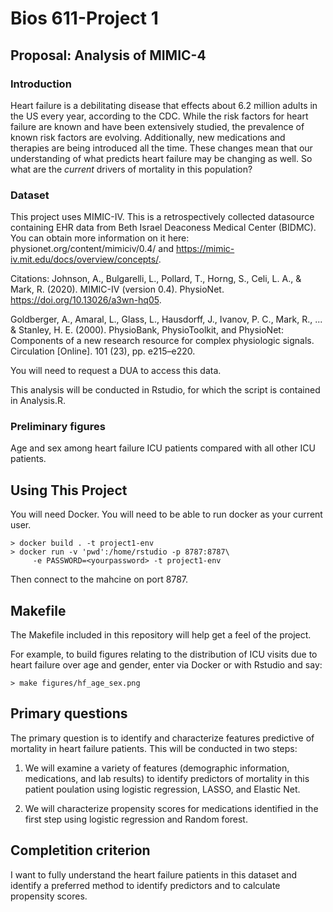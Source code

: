 Bios 611-Project 1
================

Proposal: Analysis of MIMIC-4
-----------------------------

### Introduction
Heart failure is a debilitating disease that effects about 6.2 million adults in the US every year, 
according to the CDC. While the risk factors for heart failure are known and have been extensively 
studied, the prevalence of known risk factors are evolving. Additionally, new medications and therapies 
are being introduced all the time. These changes mean that our understanding of what predicts heart 
failure may be changing as well. So what are the *current* drivers of mortality in this population? 

### Dataset
This project uses MIMIC-IV. This is a retrospectively collected datasource containing EHR data from 
Beth Israel Deaconess Medical Center (BIDMC). 
You can obtain more information on it here: physionet.org/content/mimiciv/0.4/
and https://mimic-iv.mit.edu/docs/overview/concepts/.

Citations:
Johnson, A., Bulgarelli, L., Pollard, T., Horng, S., Celi, L. A., & Mark, R. (2020). MIMIC-IV (version 0.4). 
PhysioNet. https://doi.org/10.13026/a3wn-hq05.

Goldberger, A., Amaral, L., Glass, L., Hausdorff, J., Ivanov, P. C., Mark, R., ... & Stanley, H. E. (2000). 
PhysioBank, PhysioToolkit, and PhysioNet: Components of a new research resource for complex 
physiologic signals. Circulation [Online]. 101 (23), pp. e215–e220.

You will need to request a DUA to access this data. 


This analysis will be conducted in Rstudio, for which the script is contained in Analysis.R.

### Preliminary figures
Age and sex among heart failure ICU patients compared with all other ICU patients.


Using This Project
------------------
You will need Docker. You will need to be able to run docker as your current user.

	> docker build . -t project1-env
	> docker run -v 'pwd':/home/rstudio -p 8787:8787\
		 -e PASSWORD=<yourpassword> -t project1-env

Then connect to the mahcine on port 8787.

Makefile
--------
The Makefile included in this repository will help get a feel of the project. 

For example, to build figures relating to the distribution of ICU visits due to heart failure over 
age and gender, enter via Docker or with Rstudio and say:

	> make figures/hf_age_sex.png

Primary questions
-----------------
The primary question is to identify and characterize features predictive of mortality in heart failure 
patients. This will be conducted in two steps: 

1) We will examine a variety of features (demographic information, medications, and lab results) to 
identify predictors of mortality in this patient poulation using logistic regression, LASSO, 
and Elastic Net.

2) We will characterize propensity scores for medications identified in the first step using logistic 
regression and Random forest. 


Completition criterion
----------------------
I want to fully understand the heart failure patients in this dataset and identify a preferred method 
to identify predictors and to calculate propensity scores.
